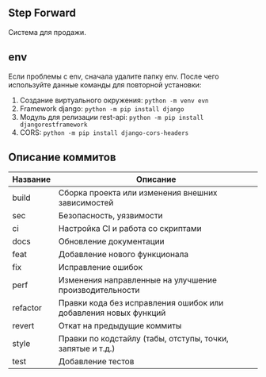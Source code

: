 ## Step Forward 
Система для продажи. 
## env
Если проблемы с env, сначала удалите папку env. После чего используйте данные команды для повторной установки:
1. Создание виртуального окружения:  ```python -m venv evn```
2. Framework django: ```python -m pip install django```
3. Модуль для релизации rest-api: ```python -m pip install djangorestframework```
4. CORS: ```python -m pip install django-cors-headers```

## Описание коммитов
| Название | Описание                                                        |
|----------|-----------------------------------------------------------------|
| build	   | Сборка проекта или изменения внешних зависимостей               |
| sec      | Безопасность, уязвимости                                        |
| ci       | Настройка CI и работа со скриптами                              |
| docs	   | Обновление документации                                         |
| feat	   | Добавление нового функционала                                   |
| fix	     | Исправление ошибок                                              |
| perf	   | Изменения направленные на улучшение производительности          |
| refactor | Правки кода без исправления ошибок или добавления новых функций |
| revert   | Откат на предыдущие коммиты                                     |
| style	   | Правки по кодстайлу (табы, отступы, точки, запятые и т.д.)      |
| test	   | Добавление тестов                                               |
